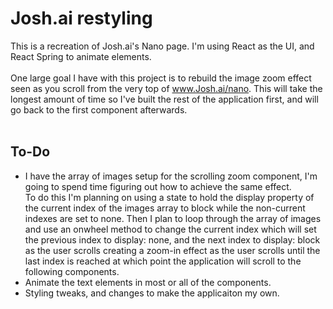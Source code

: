 # Josh.ai restyling

This is a recreation of Josh.ai's Nano page. I'm using React as the UI, and React Spring to animate elements.
<br><br>
One large goal I have with this project is to rebuild the image zoom effect seen as you scroll from the very top of www.Josh.ai/nano. This will take the longest amount of time so I've built the rest of the application first, and will go back to the first component afterwards.
<br><br>
## To-Do
<ul>
  <li> I have the array of images setup for the scrolling zoom component, I'm going to spend time figuring out how to achieve the same effect. <br> To do this I'm planning on using a state to hold the display property of the current index of the images array to block while the non-current indexes are set to none. Then I plan to loop through the array of images and use an onwheel method to change the current index which will set the previous index to display: none, and the next index to display: block as the user scrolls creating a zoom-in effect as the user scrolls until the last index is reached at which point the application will scroll to the following components. </li>
  <li> Animate the text elements in most or all of the components. </li>
  <li> Styling tweaks, and changes to make the applicaiton my own. </li>
</ul>

